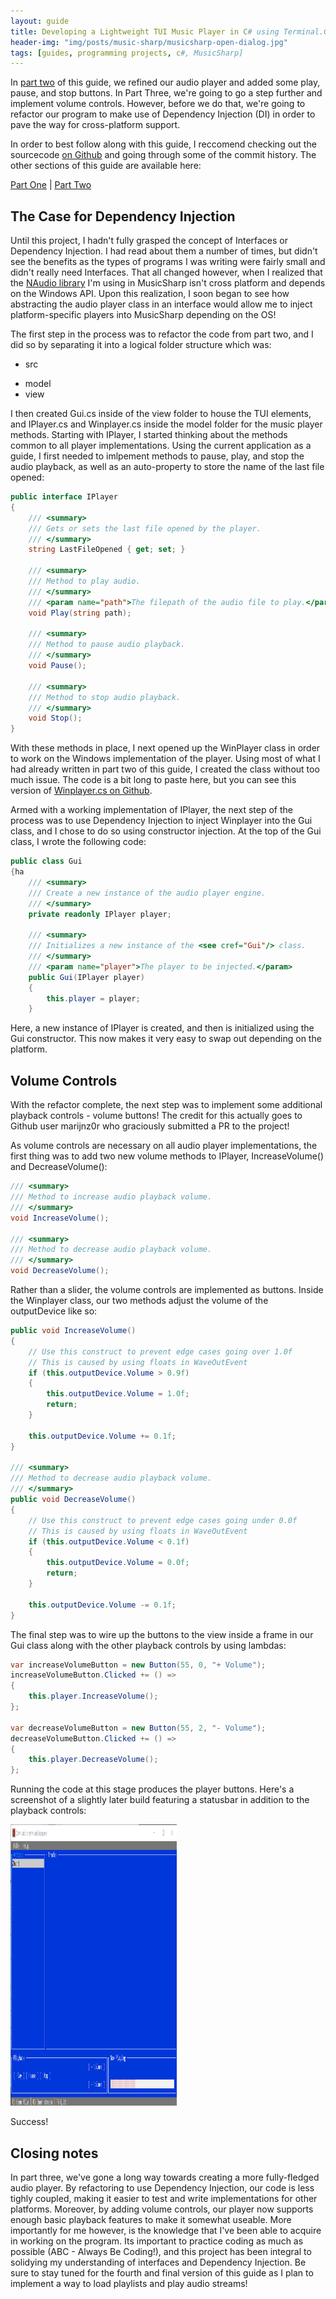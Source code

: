```yaml
---
layout: guide
title: Developing a Lightweight TUI Music Player in C# using Terminal.Gui (Part Three)
header-img: "img/posts/music-sharp/musicsharp-open-dialog.jpg"
tags: [guides, programming projects, c#, MusicSharp] 
---
```


In [part two](/2020-10-29-developing-tui-music-player-csharp-part-two/) of this guide, we refined our audio player and added some play, pause, and stop buttons. In Part Three, we're going to go a step further and implement volume controls. However, before we do that, we're going to refactor our program to make use of Dependency Injection (DI) in order to pave the way for cross-platform support.  

In order to best follow along with this guide, I reccomend checking out the sourcecode <a href="https://github.com/markjamesm/MusicSharp/tree/f80bda947c02ac1c9b2824723feef54b6dd5bc30" target=_blank>on Github</a> and going through some of the commit history. The other sections of this guide are available here:

<a href="/2020-10-25-developing-a-cli-music-player-csharp/">Part One</a> | <a href="/2020-10-29-developing-tui-music-player-csharp-part-two/">Part Two</a>

## The Case for Dependency Injection

Until this project, I hadn't fully grasped the concept of Interfaces or Dependency Injection. I had read about them a number of times, but didn't see the benefits as the types of programs I was writing were fairly small and didn't really need Interfaces. That all changed however, when I realized that the <a href="https://github.com/markjamesm/MusicSharp" target=_blank>NAudio library</a> I'm using in MusicSharp isn't cross platform and depends on the Windows API. Upon this realization, I soon began to see how abstracting the audio player class in an interface would allow me to inject platform-specific players into MusicSharp depending on the OS! 

The first step in the process was to refactor the code from part two, and I did so by separating it into a logical folder structure which was:

* src 
- model
- view

I then created Gui.cs inside of the view folder to house the TUI elements, and IPlayer.cs and Winplayer.cs inside the model folder for the music player methods. Starting with IPlayer, I started thinking about the methods common to all player implementations. Using the current application as a guide, I first needed to imlpement methods to pause, play, and stop the audio playback, as well as an auto-property to store the name of the last file opened:

```csharp
public interface IPlayer
{ 
    /// <summary>
    /// Gets or sets the last file opened by the player.
    /// </summary>
    string LastFileOpened { get; set; }

    /// <summary>
    /// Method to play audio.
    /// </summary>
    /// <param name="path">The filepath of the audio file to play.</param>
    void Play(string path);

    /// <summary>
    /// Method to pause audio playback.
    /// </summary>
    void Pause();

    /// <summary>
    /// Method to stop audio playback.
    /// </summary>
    void Stop();
}
```

With these methods in place, I next opened up the WinPlayer class in order to work on the Windows implementation of the player. Using most of what I had already written in part two of this guide, I created the class without too much issue. The code is a bit long to paste here, but you can see this version of <a href="https://github.com/markjamesm/MusicSharp/blob/f80bda947c02ac1c9b2824723feef54b6dd5bc30/src/model/WinPlayer.cs" target=_blank>Winplayer.cs on Github</a>. 

Armed with a working implementation of IPlayer, the next step of the process was to use Dependency Injection to inject Winplayer into the Gui class, and I chose to do so using constructor injection. At the top of the Gui class, I wrote the following code:

```csharp
public class Gui
{ha
    /// <summary>
    /// Create a new instance of the audio player engine.
    /// </summary>
    private readonly IPlayer player;

    /// <summary>
    /// Initializes a new instance of the <see cref="Gui"/> class.
    /// </summary>
    /// <param name="player">The player to be injected.</param>
    public Gui(IPlayer player)
    {
        this.player = player;
    }
```

Here, a new instance of IPlayer is created, and then is initialized using the Gui constructor. This now makes it very easy to swap out depending on the platform. 

## Volume Controls

With the refactor complete, the next step was to implement some additional playback controls - volume buttons! The credit for this actually goes to Github user marijnz0r who graciously submitted a PR to the project! 

As volume controls are necessary on all audio player implementations, the first thing was to add two new volume methods to IPlayer, IncreaseVolume() and DecreaseVolume():

```csharp
/// <summary>
/// Method to increase audio playback volume.
/// </summary>
void IncreaseVolume();

/// <summary>
/// Method to decrease audio playback volume.
/// </summary>
void DecreaseVolume();
```

Rather than a slider, the volume controls are implemented as buttons. Inside the Winplayer class, our two methods adjust the volume of the outputDevice like so:

```csharp
public void IncreaseVolume()
{
    // Use this construct to prevent edge cases going over 1.0f
    // This is caused by using floats in WaveOutEvent
    if (this.outputDevice.Volume > 0.9f)
    {
        this.outputDevice.Volume = 1.0f;
        return;
    }

    this.outputDevice.Volume += 0.1f;
}

/// <summary>
/// Method to decrease audio playback volume.
/// </summary>
public void DecreaseVolume()
{
    // Use this construct to prevent edge cases going under 0.0f
    // This is caused by using floats in WaveOutEvent
    if (this.outputDevice.Volume < 0.1f)
    {
        this.outputDevice.Volume = 0.0f;
        return;
    }

    this.outputDevice.Volume -= 0.1f;
}
```
The final step was to wire up the buttons to the view inside a frame in our Gui class along with the other playback controls by using lambdas:

``` csharp
var increaseVolumeButton = new Button(55, 0, "+ Volume");
increaseVolumeButton.Clicked += () =>
{
    this.player.IncreaseVolume();
};

var decreaseVolumeButton = new Button(55, 2, "- Volume");
decreaseVolumeButton.Clicked += () =>
{
    this.player.DecreaseVolume();
};
```
Running the code at this stage produces the player buttons. Here's a screenshot of a slightly later build featuring a statusbar in addition to the playback controls:

<img src="/img/posts/music-sharp/musicsharp-volume.png" height="450" width="266" alt="MusicSharp build featuring volume buttons">

Success!

## Closing notes

In part three, we've gone a long way towards creating a more fully-fledged audio player. By refactoring to use Dependency Injection, our code is less tighly coupled, making it easier to test and write implementations for other platforms. Moreover, by adding volume controls, our player now supports enough basic playback features to make it somewhat useable. More importantly for me however, is the knowledge that I've been able to acquire in working on the program. Its important to practice coding as much as possible (ABC - Always Be Coding!), and this project has been integral to solidying my understanding of interfaces and Dependency Injection. Be sure to stay tuned for the fourth and final version of this guide as I plan to implement a way to load playlists and play audio streams!      